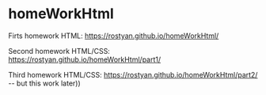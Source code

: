 # homeWorkHtml

Firts homework HTML: https://rostyan.github.io/homeWorkHtml/

Second  homework HTML/CSS: https://rostyan.github.io/homeWorkHtml/part1/

Third homework HTML/CSS: https://rostyan.github.io/homeWorkHtml/part2/ -- but this work later))
